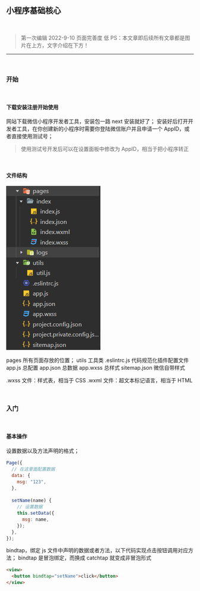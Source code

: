 ## 小程序基础核心

<br>

> 第一次编辑 2022-9-10
> 页面完善度 低
> PS：本文章即后续所有文章都是图片在上方，文字介绍在下方！

<hr>

<br>

### 开始

<br>

#### 下载安装注册开始使用

网站下载微信小程序开发者工具，安装包一路 next 安装就好了；
安装好后打开开发者工具，在你创建新的小程序时需要你登陆微信账户并且申请一个 AppID，或者直接使用测试号；

> 使用测试号开发后可以在设置面板中修改为 AppID，相当于把小程序转正

<br>

#### 文件结构

![](../imgs/wx/wx-b1.png)

pages 所有页面存放的位置；
utils 工具类
.eslintrc.js 代码规范化插件配置文件
app.js 总配置
app.json 总数据
app.wxss 总样式
sitemap.json 微信自带样式

.wxss 文件：样式表，相当于 CSS
.wxml 文件：超文本标记语言，相当于 HTML

<br>

### 入门

<br>

#### 基本操作

设置数据以及方法声明的格式；

```js
Page({
  // 在这里面配置数据
  data: {
    msg: "123",
  },

  setName(name) {
    // 设置数据
    this.setData({
      msg: name,
    });
  },
});
```

bindtap，绑定 js 文件中声明的数据或者方法，以下代码实现点击按钮调用对应方法；
bindtap 是冒泡绑定，而换成 catchtap 就变成非冒泡形式

```html
<view>
  <button bindtap="setName">click</button>
</view>
```

<br>
